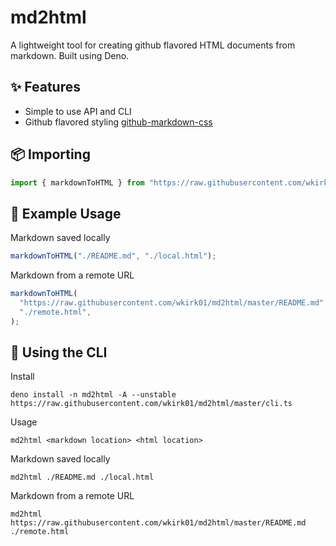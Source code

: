 # md2html

A lightweight tool for creating github flavored HTML documents from markdown.
Built using Deno.

## ✨ Features

- Simple to use API and CLI
- Github flavored styling
  [github-markdown-css](https://github.com/sindresorhus/github-markdown-css)

## 📦 Importing

```typescript
import { markdownToHTML } from "https://raw.githubusercontent.com/wkirk01/md2html/master/mod.ts";
```

## 📖 Example Usage

Markdown saved locally

```typescript
markdownToHTML("./README.md", "./local.html");
```

Markdown from a remote URL

```typescript
markdownToHTML(
  "https://raw.githubusercontent.com/wkirk01/md2html/master/README.md",
  "./remote.html",
);
```

## 🚀 Using the CLI

Install

```shell
deno install -n md2html -A --unstable https://raw.githubusercontent.com/wkirk01/md2html/master/cli.ts
```

Usage

```shell
md2html <markdown location> <html location>
```

Markdown saved locally

```shell
md2html ./README.md ./local.html
```

Markdown from a remote URL

```shell
md2html https://raw.githubusercontent.com/wkirk01/md2html/master/README.md ./remote.html
```
